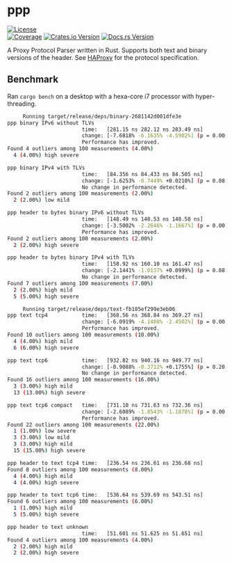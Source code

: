 # ppp
[![License](https://img.shields.io/badge/License-Apache%202.0-yellowgreen.svg)](https://opensource.org/licenses/Apache-2.0)  
[![Coverage](https://codecov.io/gh/misalcedo/ppp/branch/master/graph/badge.svg)](https://codecov.io/gh/misalcedo/ppp)
[![Crates.io Version](https://img.shields.io/crates/v/ppp.svg)](https://crates.io/crates/ppp)
[![Docs.rs Version](https://docs.rs/ppp/badge.svg)](https://docs.rs/ppp)

A Proxy Protocol Parser written in Rust. Supports both text and binary versions of the header.
See [HAProxy](https://www.haproxy.org/download/1.8/doc/proxy-protocol.txt) for the protocol specification.

## Benchmark
Ran `cargo bench` on a desktop with a hexa-core i7 processor with hyper-threading.

```bash
     Running target/release/deps/binary-2681142d001dfe3e
ppp binary IPv6 without TLVs                                                                            
                        time:   [281.15 ns 282.12 ns 283.49 ns]
                        change: [-7.6818% -6.1635% -4.5902%] (p = 0.00 < 0.05)
                        Performance has improved.
Found 4 outliers among 100 measurements (4.00%)
  4 (4.00%) high severe

ppp binary IPv4 with TLVs                                                                            
                        time:   [84.356 ns 84.433 ns 84.505 ns]
                        change: [-1.6253% -0.7449% +0.0210%] (p = 0.08 > 0.05)
                        No change in performance detected.
Found 2 outliers among 100 measurements (2.00%)
  2 (2.00%) low mild

ppp header to bytes binary IPv6 without TLVs                                                                            
                        time:   [148.49 ns 148.53 ns 148.58 ns]
                        change: [-3.5002% -2.2646% -1.1667%] (p = 0.00 < 0.05)
                        Performance has improved.
Found 2 outliers among 100 measurements (2.00%)
  2 (2.00%) high severe

ppp header to bytes binary IPv4 with TLVs                                                                            
                        time:   [158.92 ns 160.10 ns 161.47 ns]
                        change: [-2.1441% -1.0137% +0.0999%] (p = 0.08 > 0.05)
                        No change in performance detected.
Found 7 outliers among 100 measurements (7.00%)
  2 (2.00%) high mild
  5 (5.00%) high severe

     Running target/release/deps/text-fb185ef299e3eb06
ppp text tcp4           time:   [368.56 ns 368.84 ns 369.27 ns]                          
                        change: [-6.0919% -4.1408% -2.4502%] (p = 0.00 < 0.05)
                        Performance has improved.
Found 10 outliers among 100 measurements (10.00%)
  4 (4.00%) high mild
  6 (6.00%) high severe

ppp text tcp6           time:   [932.82 ns 940.16 ns 949.77 ns]                           
                        change: [-0.9088% -0.3712% +0.1755%] (p = 0.20 > 0.05)
                        No change in performance detected.
Found 16 outliers among 100 measurements (16.00%)
  3 (3.00%) high mild
  13 (13.00%) high severe

ppp text tcp6 compact   time:   [731.10 ns 731.63 ns 732.36 ns]                                   
                        change: [-2.6089% -1.8543% -1.1878%] (p = 0.00 < 0.05)
                        Performance has improved.
Found 22 outliers among 100 measurements (22.00%)
  1 (1.00%) low severe
  3 (3.00%) low mild
  3 (3.00%) high mild
  15 (15.00%) high severe

ppp header to text tcp4 time:   [236.54 ns 236.61 ns 236.68 ns]                                    
Found 8 outliers among 100 measurements (8.00%)
  4 (4.00%) high mild
  4 (4.00%) high severe

ppp header to text tcp6 time:   [536.64 ns 539.69 ns 543.51 ns]                                     
Found 6 outliers among 100 measurements (6.00%)
  1 (1.00%) high mild
  5 (5.00%) high severe

ppp header to text unknown                                                                            
                        time:   [51.601 ns 51.625 ns 51.651 ns]
Found 4 outliers among 100 measurements (4.00%)
  2 (2.00%) high mild
  2 (2.00%) high severe

```
